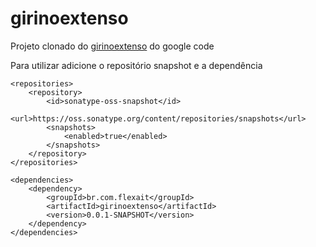girinoextenso
=============

Projeto clonado do [girinoextenso](https://code.google.com/p/girinoextenso) do google code

Para utilizar adicione o repositório snapshot e a dependência

```
<repositories>
	<repository>
		<id>sonatype-oss-snapshot</id>
		<url>https://oss.sonatype.org/content/repositories/snapshots</url>
		<snapshots>
			<enabled>true</enabled>
		</snapshots>
	</repository>
</repositories>

<dependencies>
	<dependency>
		<groupId>br.com.flexait</groupId>
		<artifactId>girinoextenso</artifactId>
		<version>0.0.1-SNAPSHOT</version>
	</dependency>
</dependencies>
```

